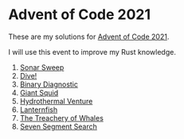 # Advent of Code 2021

These are my solutions for [Advent of Code 2021](https://adventofcode.com/2021).

I will use this event to improve my Rust knowledge.

1. [Sonar Sweep](day-01)
2. [Dive!](day-02)
3. [Binary Diagnostic](day-03)
4. [Giant Squid](day-04)
5. [Hydrothermal Venture](day-05)
6. [Lanternfish](day-06)
7. [The Treachery of Whales](day-07)
8. [Seven Segment Search](day-08)
